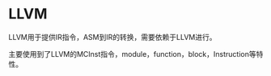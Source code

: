 # LLVM

LLVM用于提供IR指令，ASM到IR的转换，需要依赖于LLVM进行。

主要使用到了LLVM的MCInst指令，module，function，block，Instruction等特性。